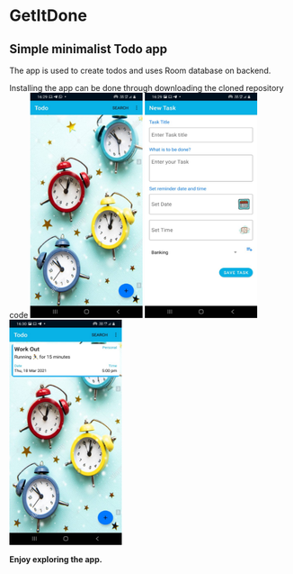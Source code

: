 # GetItDone


## Simple minimalist Todo app


The app is used to create todos and uses Room database on backend.


Installing the app can be done through downloading the cloned repository code
<img src="assets/ss1.jpeg" width="200" height="400" />
<img src="assets/ss2.jpeg" width="200" height="400" />
<img src="assets/ss3.jpeg" width="200" height="400" />

<b>Enjoy exploring the app.</b>
